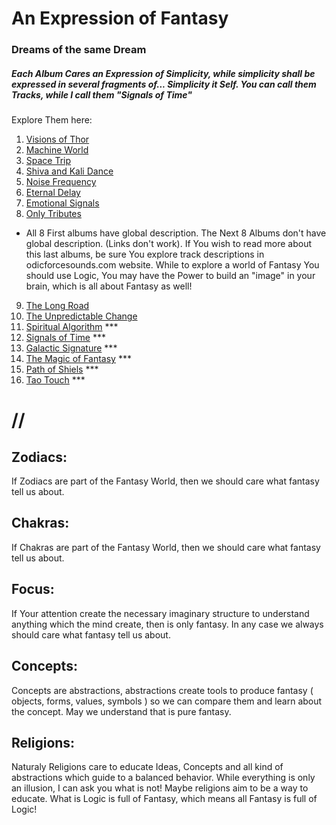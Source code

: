 # An Expression of Fantasy
### Dreams of the same Dream

##### Each Album Cares an Expression of Simplicity, while simplicity shall be expressed in several fragments of... Simplicity it Self. You can call them Tracks, while I call them "Signals of Time"

Explore Them here:

1. [Visions of Thor](./Music/Albums/Visions_of_Thor.md)
2. [Machine World](./Music/Albums/Machine_World.md)
3. [Space Trip](./Music/Albums/Space_Trip.md)
4. [Shiva and Kali Dance](./Music/Albums/Shiva_and_Kali_Dance.md)
5. [Noise Frequency](./Music/Albums/Noise_Frequency.md)
6. [Eternal Delay](./Music/Albums/Eternal_Delay.md)
7. [Emotional Signals](./Music/Albums/Emotional_Signals.md)
8. [Only Tributes](./Music/Albums/Only_Tributes.md)

- All 8 First albums have global description. The Next 8 Albums don't have global description. (Links don't work). If You wish to read more about this last albums, be sure You explore track descriptions in odicforcesounds.com website. While to explore a world of Fantasy You should use Logic, You may have the Power to build an "image" in your brain, which is all about Fantasy as well!

9. [The Long Road]()
10. [The Unpredictable Change]()
11. [Spiritual Algorithm]() ***
12. [Signals of Time]() ***
13. [Galactic Signature]() ***
14. [The Magic of Fantasy]() ***
15. [Path of Shiels]() ***
16. [Tao Touch]() ***

# //

## Zodiacs: 
If Zodiacs are part of the Fantasy World, then we should care what fantasy tell us about.

## Chakras: 
If Chakras are part of the Fantasy World, then we should care what fantasy tell us about.

## Focus:
If Your attention create the necessary imaginary structure to understand anything which the mind create, then is only fantasy. In any case we always should care what fantasy tell us about.

## Concepts:
Concepts are abstractions, abstractions create tools to produce fantasy ( objects, forms, values, symbols ) so we can compare them and learn about the concept. May we understand that is pure fantasy.

## Religions:
Naturaly Religions care to educate Ideas, Concepts and all kind of abstractions which guide to a balanced behavior. While everything is only an illusion, I can ask you what is not! Maybe religions aim to be a way to educate. What is Logic is full of Fantasy, which means all Fantasy is full of Logic!